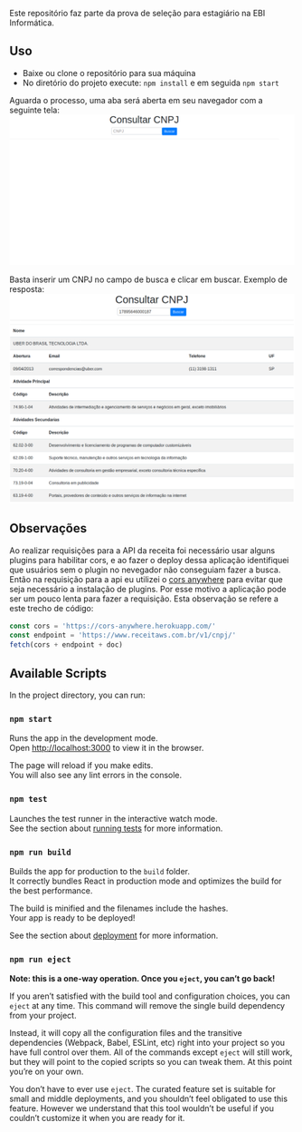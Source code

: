 Este repositório faz parte da prova de seleção para estagiário na EBI Informática.

## Uso

- Baixe ou clone o repositório para sua máquina
- No diretório do projeto execute: `npm install` e em seguida `npm start`

Aguarda o processo, uma aba será aberta em seu navegador com a seguinte tela:
![inicial](img/home.png)

Basta inserir um CNPJ no campo de busca e clicar em buscar.
Exemplo de resposta:
![request](img/request.png)

## Observações

Ao realizar requisições para a API da receita foi necessário usar alguns plugins para habilitar cors, e ao fazer o deploy dessa aplicação identifiquei que usuários sem o plugin no nevegador não conseguiam fazer a busca. Então na requisição para a api eu utilizei o [cors anywhere](https://cors-anywhere.herokuapp.com/) para evitar que seja necessário a instalação de plugins. Por esse motivo a aplicação pode ser um pouco lenta para fazer a requisição.
Esta observação se refere a este trecho de código:
```javascript
const cors = 'https://cors-anywhere.herokuapp.com/'
const endpoint = 'https://www.receitaws.com.br/v1/cnpj/'
fetch(cors + endpoint + doc)
```










## Available Scripts

In the project directory, you can run:

### `npm start`

Runs the app in the development mode.<br />
Open [http://localhost:3000](http://localhost:3000) to view it in the browser.

The page will reload if you make edits.<br />
You will also see any lint errors in the console.

### `npm test`

Launches the test runner in the interactive watch mode.<br />
See the section about [running tests](https://facebook.github.io/create-react-app/docs/running-tests) for more information.

### `npm run build`

Builds the app for production to the `build` folder.<br />
It correctly bundles React in production mode and optimizes the build for the best performance.

The build is minified and the filenames include the hashes.<br />
Your app is ready to be deployed!

See the section about [deployment](https://facebook.github.io/create-react-app/docs/deployment) for more information.

### `npm run eject`

**Note: this is a one-way operation. Once you `eject`, you can’t go back!**

If you aren’t satisfied with the build tool and configuration choices, you can `eject` at any time. This command will remove the single build dependency from your project.

Instead, it will copy all the configuration files and the transitive dependencies (Webpack, Babel, ESLint, etc) right into your project so you have full control over them. All of the commands except `eject` will still work, but they will point to the copied scripts so you can tweak them. At this point you’re on your own.

You don’t have to ever use `eject`. The curated feature set is suitable for small and middle deployments, and you shouldn’t feel obligated to use this feature. However we understand that this tool wouldn’t be useful if you couldn’t customize it when you are ready for it.

